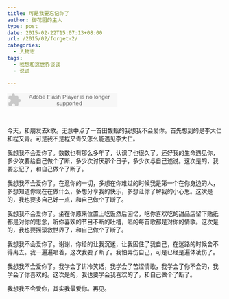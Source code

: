 ```yaml
---
title: 可是我要忘记你了
author: 御花园的主人
type: post
date: 2015-02-22T15:07:13+08:00
url: /2015/02/forget-2/
categories:
  - 人物志
tags:
  - 我想和这世界谈谈
  - 说谎

---
```

<embed src="http://www.xiami.com/widget/0_1773555884/singlePlayer.swf" type="application/x-shockwave-flash" width="257" height="33" wmode="transparent">
</embed>

  
&nbsp;

<span style="font-size: 10pt;">今天，和朋友去k歌。无意中点了一首田馥甄的我想我不会爱你。首先想到的是李大仁和程又青。可是我不是程又青又怎么能遇见李大仁。</span>

<span style="font-size: 10pt;">我想我不会爱你了。数数也有那么多年了，认识了也很久了。还好我的生命遇见你，多少次要给自己做个了断，多少次讨厌那个日子，多少次与自己述说。这次是的，我要忘记了，和自己做个了断了。</span>

<span style="font-size: 10pt;">我想我不会爱你了。在意你的一切，多想在你难过的时候我是第一个在你身边的人，多想知道你现在在做什么，多想分享我的快乐，多想让你了解我的小心思。这次是的，我也要多自己好一点，和自己做个了断了。</span>

<span style="font-size: 10pt;">我想我不会爱你了。坐在你原来位置上吃饭然后回忆，吃你喜欢吃的甜品店留下贴纸都是对你的思念，听你喜欢的节目不断的吐槽，唱的每首歌都是对你的情歌。这次是的，我也要摇滚救世界了，和自己做个了断了。</span>

<span style="font-size: 10pt;">我想我不会爱你了。谢谢，你给的让我沉迷，让我困住了我自己，在迷路的时候舍不得离去。我一遍遍唱着，这次我要了断了。我怕弄伤自己，可是已经是遍体凌伤了。</span>

<span style="font-size: 10pt;">我想我不会爱你了。我学会了讲冷笑话，我学会了苦涩情歌，我学会了你不会的，我学会了你喜欢的。这次是的，我也要学会我喜欢的了，和自己做个了断了。</span>

<span style="font-size: 10pt;">我想我不会爱你，其实我最爱你。再见。</span>
